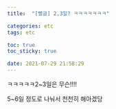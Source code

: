 ```yaml
---
title:  "[뻘글] 2,3일? ㅋㅋㅋㅋㅋㅋㅋ"

categories: etc
tags: etc

toc: true
toc_sticky: true

date: 2021-07-29 21:58:29
---
```


ㅋㅋㅋㅋㅋ2~3일은 무슨!!!!

5~6일 정도로 나눠서 천천히 해아겠당